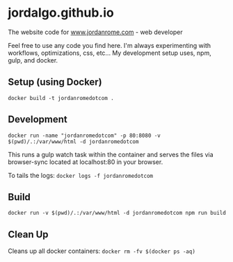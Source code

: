 jordalgo.github.io
==================

The website code for www.jordanrome.com - web developer

Feel free to use any code you find here. I'm always experimenting with workflows, optimizations, css, etc... My development setup uses, npm, gulp, and docker.

## Setup (using Docker)

`docker build -t jordanromedotcom .`

## Development

`docker run -name "jordanromedotcom" -p 80:8080 -v $(pwd)/.:/var/www/html -d jordanromedotcom`

This runs a gulp watch task within the container and serves the files via browser-sync located at localhost:80 in your browser.

To tails the logs: `docker logs -f jordanromedotcom`

## Build

`docker run -v $(pwd)/.:/var/www/html -d jordanromedotcom npm run build`

## Clean Up

Cleans up all docker containers: `docker rm -fv $(docker ps -aq)`
